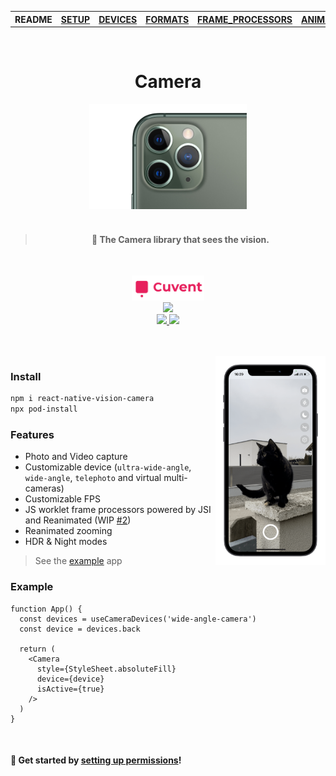 <table>
<tr>
<th>README</th>
<th><a href="./docs/SETUP.md">SETUP</a></th>
<th><a href="./docs/DEVICES.md">DEVICES</a></th>
<th><a href="./docs/FORMATS.md">FORMATS</a></th>
<th><a href="./docs/FRAME_PROCESSORS.md">FRAME_PROCESSORS</a></th>
<th><a href="./docs/ANIMATED.md">ANIMATED</a></th>
<th><a href="./docs/ERRORS.md">ERRORS</a></th>
</tr>
</table>

<br/>

<h1 align="center">Camera</h1>

<div align="center">
  <img src="img/11.png" width="50%">
  <br />
  <br />
  <blockquote><h4>📸 The Camera library that sees the vision.</h4></blockquote>
  <br />

  <a href="https://cuvent.com"><img height=40 src="./img/cuvent-logo-text.svg"></a>
  <br/>
  <span>
    <a align="center" href="https://github.com/mrousavy?tab=followers">
      <img src="https://img.shields.io/github/followers/mrousavy?label=Follow%20%40mrousavy&style=social" />
    </a>
  </span>
  <br />
  <span>
    <a align="center" href="https://twitter.com/mrousavy">
      <img src="https://img.shields.io/twitter/follow/mrousavy?label=Follow%20%40mrousavy&style=social" />
    </a>
    <a align="center" href="https://twitter.com/cuventtech">
      <img src="https://img.shields.io/twitter/follow/cuventtech?label=Follow%20%40cuventtech&style=social" />
    </a>
  </span>
  </table>
</div>

<br/>
<br/>

<div>
  <img align="right" width="35%" src="./img/example.png">
</div>

### Install

```sh
npm i react-native-vision-camera
npx pod-install
```

### Features

* Photo and Video capture
* Customizable device (`ultra-wide-angle`, `wide-angle`, `telephoto` and virtual multi-cameras)
* Customizable FPS
* JS worklet frame processors powered by JSI and Reanimated (WIP [#2](https://github.com/cuvent/react-native-vision-camera/pull/2))
* Reanimated zooming
* HDR & Night modes

> See the [example](./example/) app

### Example


```tsx
function App() {
  const devices = useCameraDevices('wide-angle-camera')
  const device = devices.back

  return (
    <Camera
      style={StyleSheet.absoluteFill}
      device={device}
      isActive={true}
    />
  )
}
```

<br />

#### 🚀 Get started by [setting up permissions](./docs/SETUP.md)!
